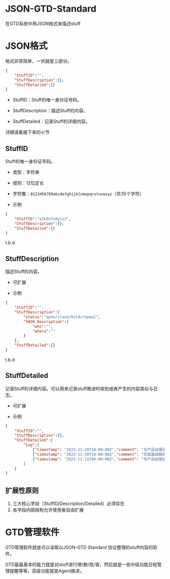 # JSON-GTD-Standard
在GTD系统中用JSON格式来描述stuff

# JSON格式

格式非常简单，一共就是三部分。

```json
{
    "StuffID":"",
    "StuffDescription":{},
    "StuffDetailed":{}
}
```

- StuffID：Stuff的唯一身份证号码。
  
- StuffDescription：描述Stuff的内容。
  
- StuffDetailed：记录Stuff的详细内容。
  

详细请看接下来的小节

## StuffID

Stuff的唯一身份证号码。

- 类型：字符串
  
- 规则：12位定长
  
- 字符集：`0123456789abcdefghijklnmopqrstuvwxyz`（共35个字符）
  
- 示例
  

```json
{
    "StuffID":"a2k9n7x8y1z3",
    "StuffDescription":{},
    "StuffDetailed":{}
}
```

t.b.d

## StuffDescription

描述Stuff的内容。

- 可扩展
  
- 示例
  

```json
{
    "StuffID":"",
    "StuffDescription":{
        "status":"open/close/hold/repeal",
        "5W2H_Description":{
            "who":"",
            "where":""
        }
    },
    "StuffDetailed":{}
}
```

t.b.d

## StuffDetailed

记录Stuff的详细内容。可以用来记录stuff推进时收到或者产生的内容类似与日志。

- 可扩展
  
- 示例
  

```json
{
    "StuffID":"",
    "StuffDescription":{},
    "StuffDetailed":{
        "Log":[
            {"timestamp": "2023-11-20T10:00:00Z","comment": "与产品经理达成一致"},
            {"timestamp": "2023-11-20T14:00:00Z","comment": "完成基础解析框架"},
            {"timestamp": "2023-11-21T09:00:00Z","comment": "与产品经理达成一致"}
        ]
    }
}
```

## 扩展性原则

1. 三大核心字段（StuffID/Description/Detailed）必须存在
2. 各字段内部结构允许使用者自由扩展

# GTD管理软件

GTD管理软件就是可以读取以JSON-GTD Standard 协议整理的stuff内容的软件。

GTD最最基本的能力就是对stuff进行增/删/改/查，然后就是一些中级功能日程管理提醒等等，高级功能就是Agent推进。
